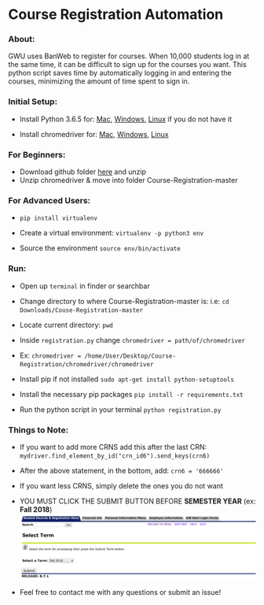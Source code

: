 # Course Registration Automation

### About:
GWU uses BanWeb to register for courses. When 10,000 students log in at the same time, it can be difficult to sign up for the courses you want. This python script saves time by automatically logging in and entering the courses, minimizing the amount of time spent to sign in. 

### Initial Setup:
* Install Python 3.6.5 for:
[Mac](https://www.python.org/ftp/python/3.6.5/python-3.6.5-macosx10.6.pkg), [Windows](https://www.python.org/ftp/python/3.6.5/python-3.6.5-amd64.exe), [Linux](https://www.python.org/ftp/python/3.6.5/Python-3.6.5.tar.xz)
if you do not have it

* Install chromedriver for:
[Mac](https://chromedriver.storage.googleapis.com/2.37/chromedriver_mac64.zip),
[Windows](https://chromedriver.storage.googleapis.com/2.37/chromedriver_win32.zip),
[Linux](https://chromedriver.storage.googleapis.com/2.37/chromedriver_linux64.zip)

### For Beginners:

* Download github folder [here](https://github.com/sshah98/Course-Registration/archive/master.zip) and unzip
* Unzip chromedriver & move into folder Course-Registration-master

### For Advanced Users:

* `pip install virtualenv`

* Create a virtual environment:
`virtualenv -p python3 env`

* Source the environment
`source env/bin/activate`

### Run:
* Open up `terminal` in finder or searchbar

* Change directory to where Course-Registration-master is: i.e:
`cd Downloads/Couse-Registration-master`

* Locate current directory:
`pwd`

* Inside `registration.py` change `chromedriver = path/of/chromedriver`
* Ex: `chromedriver = /home/User/Desktop/Course-Registration/chromedriver/chromedriver`

* Install pip if not installed
`sudo apt-get install python-setuptools`

* Install the necessary pip packages
`pip install -r requirements.txt`

* Run the python script in your terminal
`python registration.py`

### Things to Note:

* If you want to add more CRNS add this after the last CRN: `mydriver.find_element_by_id("crn_id6").send_keys(crn6)`
* After the above statement, in the bottom, add:
`crn6 = '666666'`

* If you want less CRNS, simply delete the ones you do not want

* YOU MUST CLICK THE SUBMIT BUTTON BEFORE **SEMESTER YEAR** (ex: **Fall 2018**) 
![](image.png?raw=true)

* Feel free to contact me with any questions or submit an issue!

